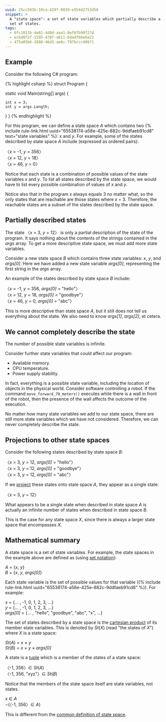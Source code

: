 ```yaml
---
uuid: 25cc503b-19ca-428f-9839-e554d2753d58
snippet: >
  A "state space": a set of state variables which partially describe a
  set of states.
tags:
  - 6fc1011b-4e81-4d8d-aaa1-8ef67b90f27d
  - ecbd0f2f-1595-478f-a011-64a4f66e6e22
  - 475a05b6-2880-46d1-ae6c-787bccc406f1
---
```


## Example

Consider the following C# program:

{% highlight csharp %}
struct Program
{

  static void Main(string[] args)
  {

    int x = 3;
    int y = args.Length;
  }
}
{% endhighlight %}

For this program, we can define a state space *A* which contains two {%
include rule-link.html uuid="65538174-a58e-425e-882c-9ddfaeb91cd8"
text="state variables" %}: *x* and *y*. For example, some of the states
described by state space *A* include (expressed as ordered pairs):

〈*x* = -1, *y* = 356〉<br />
〈*x* = 12, *y* = 18〉<br />
〈*x* = 46, *y* = 0〉

Notice that each state is a combination of possible values of the state
variables *x* and *y*. To list all states described by the state space,
we would have to list every possible combination of values of *x* and
*y*.

Notice also that in the program *x* always equals 3 no matter what, so
the only states that are reachable are those states where *x* = 3.
Therefore, the reachable states are a subset of the states described by
the state space.

## Partially described states

The state 〈*x* = 3, *y* = 12〉 is only a partial description of the
state of the program. It says nothing about the contents of the strings
contained in the *args* array. To get a more descriptive state space, we
must add more state variables.

Consider a new state space *B* which contains three state variables:
*x*, *y*, and *args[0]*. Here we have added a new state variable
*args[0]*, representing the first string in the *args* array.

An example of the states described by state space *B* include:

〈*x* = -1, *y* = 356, *args[0]* = "hello"〉<br />
〈*x* = 12, *y* = 18, *args[0]* = "goodbye"〉<br />
〈*x* = 46, *y* = 0, *args[0]* = "abc"〉

This is more descriptive than state space *A*, but it still does not
tell us everything about the state. We also need to know *args\[1\]*,
*args\[2\]*, et cetera.

## We cannot completely describe the state

The number of possible state variables is infinite.

Consider further state variables that could affect our program:

- Available memory.
- CPU temperature.
- Power supply stability.

In fact, everything is a possible state variable, including the location
of objects in the physical world. Consider software controlling a robot.
If the command `move_forward_70_meters()` executes while there is a wall
in front of the robot, then the presence of the wall affects the outcome
of the execution.

No matter how many state variables we add to our state space, there are
still more state variables which we have not considered. Therefore, we
can never completely describe the state.

## Projections to other state spaces

Consider the following states described by state space *B*:

〈*x* = 3, *y* = 12, *args[0]* = "hello"〉<br />
〈*x* = 3, *y* = 12, *args[0]* = "goodbye"〉<br />
〈*x* = 3, *y* = 12, *args[0]* = "abc"〉

If we [project][5] these states onto state space *A*, they appear as a
single state:

〈*x* = 3, *y* = 12〉

What appears to be a single state when described in state space *A* is
actually an infinite number of states when described in state space *B*.

This is the case for any state space *X*, since there is always a larger
state space that encompasses *X*.

## Mathematical summary

A state space is a set of state variables. For example, the state spaces
in the example above are defined as (using [set notation][4]):

*A* = {*x*, *y*}<br />
*B* = {*x*, *y*, *args[0]*}

Each state variable is the set of possible values for that variable ({%
include rule-link.html uuid="65538174-a58e-425e-882c-9ddfaeb91cd8" %}).
For example:

*x* = {... , -1, 0, 1, 2, 3, ...}<br />
*y* = {... , -1, 0, 1, 2, 3, ...}<br />
*args[0]* = {... , "hello", "goodbye", "abc", "x", ...}

The set of states described by a state space is the [cartesian
product][2] of its member state variables. This is denoted by *St*(*X*)
(read "the states of *X*") where *X* is a state space:

*St*(*A*) = *x* × *y*<br />
*St*(*B*) = *x* × *y* × *args[0]*

A state is a [tuple][3] which is a member of the states of a state
space:

〈-1, 356〉∈ *St*(*A*)<br />
〈-1, 356, "xyz"〉∈ *St*(*B*)

Notice that the members of the state space itself are state variables,
not states.

*x* ∈ *A*<br />
¬(〈-1, 356〉∈ *A*)


This is different from the [common definition of state space][1].

[1]: https://en.wikipedia.org/wiki/State_space
[2]: https://en.wikipedia.org/wiki/Cartesian_product
[3]: https://en.wikipedia.org/wiki/Tuple
[4]: https://en.wikipedia.org/wiki/Set_notation
[5]: https://en.wikipedia.org/wiki/Graphical_projection
